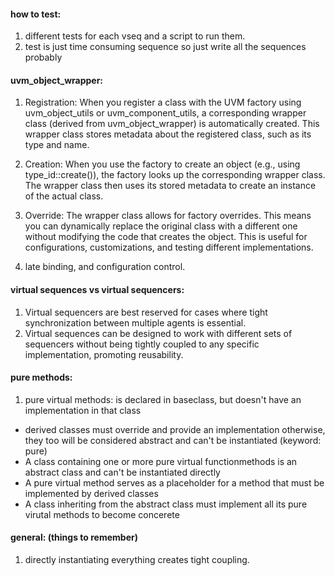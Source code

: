 #### how to test:
1. different tests for each vseq and a script to run them.
2. test is just time consuming sequence so just write all the sequences probably

#### uvm_object_wrapper:
1. Registration: When you register a class with the UVM factory using uvm_object_utils or uvm_component_utils, a corresponding wrapper class (derived from uvm_object_wrapper) is automatically created. This wrapper class stores metadata about the registered class, such as its type and name.

2. Creation: When you use the factory to create an object (e.g., using type_id::create()), the factory looks up the corresponding wrapper class. The wrapper class then uses its stored metadata to create an instance of the actual class.

3. Override: The wrapper class allows for factory overrides. This means you can dynamically replace the original class with a different one without modifying the code that creates the object. This is useful for configurations, customizations, and testing different implementations. 

4. late binding, and configuration control.

#### virtual sequences vs virtual sequencers:
1. Virtual sequencers are best reserved for cases where tight synchronization between multiple agents is essential.
2. Virtual sequences can be designed to work with different sets of sequencers without being tightly coupled to any specific implementation, promoting reusability.

#### pure methods:
1. pure virtual methods: is declared in baseclass, but doesn't have an implementation in that class
- derived classes must override and provide an implementation otherwise, they too will be considered abstract and can't be instantiated (keyword: pure)
- A class containing one or more pure virtual functionmethods is an abstract class and can't be instantiated directly
- A pure virtual method serves as a placeholder for a method that must be implemented by derived classes
- A class inheriting from the abstract class must implement all its pure virutal methods to become concerete

#### general: (things to remember)
1. directly instantiating everything creates tight coupling.
